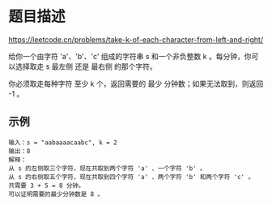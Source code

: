 # 题目描述
https://leetcode.cn/problems/take-k-of-each-character-from-left-and-right/

给你一个由字符 'a'、'b'、'c' 组成的字符串 s 和一个非负整数 k 。每分钟，你可以选择取走 s 最左侧 还是 最右侧 的那个字符。

你必须取走每种字符 至少 k 个，返回需要的 最少 分钟数；如果无法取到，则返回 -1 。
## 示例
```
输入：s = "aabaaaacaabc", k = 2
输出：8
解释：
从 s 的左侧取三个字符，现在共取到两个字符 'a' 、一个字符 'b' 。
从 s 的右侧取五个字符，现在共取到四个字符 'a' 、两个字符 'b' 和两个字符 'c' 。
共需要 3 + 5 = 8 分钟。
可以证明需要的最少分钟数是 8 。
```
